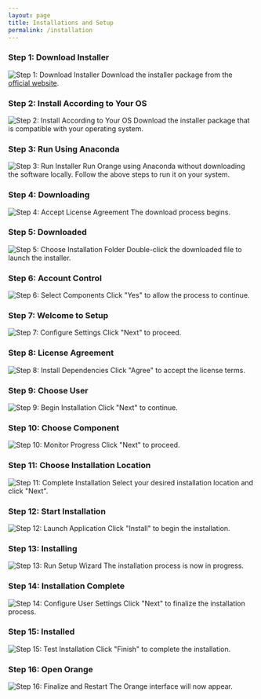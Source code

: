 ```yaml
---
layout: page
title: Installations and Setup
permalink: /installation
---
```


### Step 1: Download Installer
![Step 1: Download Installer](../assets/installationandsetup/1.jpg)
Download the installer package from the [official website](https://orangedatamining.com/).

### Step 2: Install According to Your OS
![Step 2: Install According to Your OS](../assets/installationandsetup/2.jpg)
Download the installer package that is compatible with your operating system.

### Step 3: Run Using Anaconda
![Step 3: Run Installer](../assets/installationandsetup/3.jpg)
Run Orange using Anaconda without downloading the software locally. Follow the above steps to run it on your system.

### Step 4: Downloading
![Step 4: Accept License Agreement](../assets/installationandsetup/4.jpg)
The download process begins.

### Step 5: Downloaded
![Step 5: Choose Installation Folder](../assets/installationandsetup/5.jpg)
Double-click the downloaded file to launch the installer.

### Step 6: Account Control
![Step 6: Select Components](../assets/installationandsetup/6.jpg)
Click "Yes" to allow the process to continue.

### Step 7: Welcome to Setup
![Step 7: Configure Settings](../assets/installationandsetup/7.jpg)
Click "Next" to proceed.

### Step 8: License Agreement
![Step 8: Install Dependencies](../assets/installationandsetup/8.jpg)
Click "Agree" to accept the license terms.

### Step 9: Choose User
![Step 9: Begin Installation](../assets/installationandsetup/9.jpg)
Click "Next" to continue.

### Step 10: Choose Component
![Step 10: Monitor Progress](../assets/installationandsetup/10.jpg)
Click "Next" to proceed.

### Step 11: Choose Installation Location
![Step 11: Complete Installation](../assets/installationandsetup/11.jpg)
Select your desired installation location and click "Next".

### Step 12: Start Installation
![Step 12: Launch Application](../assets/installationandsetup/12.jpg)
Click "Install" to begin the installation.

### Step 13: Installing
![Step 13: Run Setup Wizard](../assets/installationandsetup/13.jpg)
The installation process is now in progress.

### Step 14: Installation Complete
![Step 14: Configure User Settings](../assets/installationandsetup/14.jpg)
Click "Next" to finalize the installation process.

### Step 15: Installed
![Step 15: Test Installation](../assets/installationandsetup/15.jpg)
Click "Finish" to complete the installation.

### Step 16: Open Orange
![Step 16: Finalize and Restart](../assets/installationandsetup/16.jpg)
The Orange interface will now appear.
